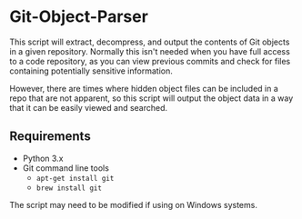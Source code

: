 # Git-Object-Parser

This script will extract, decompress, and output the contents of Git objects in a given repository. Normally this isn't needed when you have full access to a code repository, as you can view previous commits and check for files containing potentially sensitive information.

However, there are times where hidden object files can be included in a repo that are not apparent, so this script will output the object data in a way that it can be easily viewed and searched.

## Requirements

- Python 3.x
- Git command line tools
  - `apt-get install git`
  - `brew install git`

The script may need to be modified if using on Windows systems.
